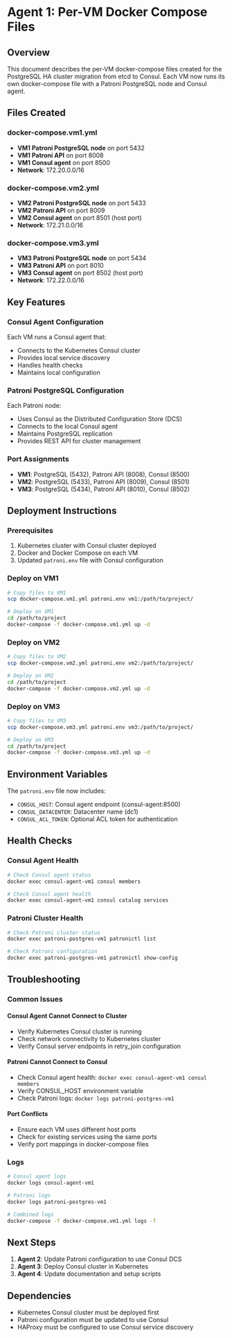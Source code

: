 # Agent 1: Per-VM Docker Compose Files

## Overview

This document describes the per-VM docker-compose files created for the PostgreSQL HA cluster migration from etcd to Consul. Each VM now runs its own docker-compose file with a Patroni PostgreSQL node and Consul agent.

## Files Created

### docker-compose.vm1.yml

- **VM1 Patroni PostgreSQL node** on port 5432
- **VM1 Patroni API** on port 8008
- **VM1 Consul agent** on port 8500
- **Network**: 172.20.0.0/16

### docker-compose.vm2.yml

- **VM2 Patroni PostgreSQL node** on port 5433
- **VM2 Patroni API** on port 8009
- **VM2 Consul agent** on port 8501 (host port)
- **Network**: 172.21.0.0/16

### docker-compose.vm3.yml

- **VM3 Patroni PostgreSQL node** on port 5434
- **VM3 Patroni API** on port 8010
- **VM3 Consul agent** on port 8502 (host port)
- **Network**: 172.22.0.0/16

## Key Features

### Consul Agent Configuration

Each VM runs a Consul agent that:

- Connects to the Kubernetes Consul cluster
- Provides local service discovery
- Handles health checks
- Maintains local configuration

### Patroni PostgreSQL Configuration

Each Patroni node:

- Uses Consul as the Distributed Configuration Store (DCS)
- Connects to the local Consul agent
- Maintains PostgreSQL replication
- Provides REST API for cluster management

### Port Assignments

- **VM1**: PostgreSQL (5432), Patroni API (8008), Consul (8500)
- **VM2**: PostgreSQL (5433), Patroni API (8009), Consul (8501)
- **VM3**: PostgreSQL (5434), Patroni API (8010), Consul (8502)

## Deployment Instructions

### Prerequisites

1. Kubernetes cluster with Consul cluster deployed
2. Docker and Docker Compose on each VM
3. Updated `patroni.env` file with Consul configuration

### Deploy on VM1

```bash
# Copy files to VM1
scp docker-compose.vm1.yml patroni.env vm1:/path/to/project/

# Deploy on VM1
cd /path/to/project
docker-compose -f docker-compose.vm1.yml up -d
```

### Deploy on VM2

```bash
# Copy files to VM2
scp docker-compose.vm2.yml patroni.env vm2:/path/to/project/

# Deploy on VM2
cd /path/to/project
docker-compose -f docker-compose.vm2.yml up -d
```

### Deploy on VM3

```bash
# Copy files to VM3
scp docker-compose.vm3.yml patroni.env vm3:/path/to/project/

# Deploy on VM3
cd /path/to/project
docker-compose -f docker-compose.vm3.yml up -d
```

## Environment Variables

The `patroni.env` file now includes:

- `CONSUL_HOST`: Consul agent endpoint (consul-agent:8500)
- `CONSUL_DATACENTER`: Datacenter name (dc1)
- `CONSUL_ACL_TOKEN`: Optional ACL token for authentication

## Health Checks

### Consul Agent Health

```bash
# Check Consul agent status
docker exec consul-agent-vm1 consul members

# Check Consul agent health
docker exec consul-agent-vm1 consul catalog services
```

### Patroni Cluster Health

```bash
# Check Patroni cluster status
docker exec patroni-postgres-vm1 patronictl list

# Check Patroni configuration
docker exec patroni-postgres-vm1 patronictl show-config
```

## Troubleshooting

### Common Issues

#### Consul Agent Cannot Connect to Cluster

- Verify Kubernetes Consul cluster is running
- Check network connectivity to Kubernetes cluster
- Verify Consul server endpoints in retry_join configuration

#### Patroni Cannot Connect to Consul

- Check Consul agent health: `docker exec consul-agent-vm1 consul members`
- Verify CONSUL_HOST environment variable
- Check Patroni logs: `docker logs patroni-postgres-vm1`

#### Port Conflicts

- Ensure each VM uses different host ports
- Check for existing services using the same ports
- Verify port mappings in docker-compose files

### Logs

```bash
# Consul agent logs
docker logs consul-agent-vm1

# Patroni logs
docker logs patroni-postgres-vm1

# Combined logs
docker-compose -f docker-compose.vm1.yml logs -f
```

## Next Steps

1. **Agent 2**: Update Patroni configuration to use Consul DCS
2. **Agent 3**: Deploy Consul cluster in Kubernetes
3. **Agent 4**: Update documentation and setup scripts

## Dependencies

- Kubernetes Consul cluster must be deployed first
- Patroni configuration must be updated to use Consul
- HAProxy must be configured to use Consul service discovery
